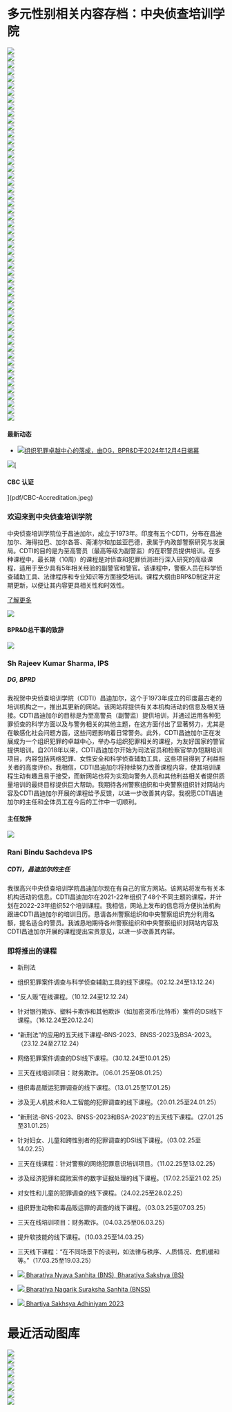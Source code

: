 # 多元性别相关内容存档：中央侦查培训学院

![](images/bn-1.jpg)  
![](images/bn-2.jpg)  
![](images/bn-3.jpg)  
![](images/bn-4.jpg)  
![](images/bn-5.jpg)  
![](images/bn-6.jpg)  
![](images/bn-7.jpg)  
![](images/bn-8.jpg)  
![](images/bn-9.jpg)  
![](images/bn-10.jpg)  
![](images/bn-11.jpg)  
![](images/slider-2024-2.jpg)  
![](images/slider-2024-3.jpg)  
![](images/slider-2024-4.jpg)  
![](images/slider-2024-5.jpg)  
![](images/slider-2024-6.jpg)  
![](images/slider-2024-7.jpg)  
![](images/slider-2024-8.jpg)  
![](images/slider-2024-9.jpg)  
![](images/slider-2024-1.jpg)  
![](images/slider-2024-10.jpg)  
![](images/slider-2024-11.jpg)  
![](images/slider-----01.jpg)  
![](images/slider-----02.jpg)  
![](images/slider-----03.jpg)  
![](images/slider-----04.jpg)  
![](images/slider-----05.jpg)  
![](images/slider-----06.jpg)  
![](images/slider-----07.jpg)  
![](images/slider-----08.jpg)  
![](images/slider-----09.jpg)  
![](images/slider-----10.jpg)  
![](images/slider-----11.jpg)  
![](images/slidera-01.jpg)  
![](images/slidera-02.jpg)  
![](images/slidera-03.jpg)  
![](images/slidera-04.jpg)  
![](images/slidera-05.jpg)  
![](images/slidera-06.jpg)  
![](images/slidera-07.jpg)  
![](images/slidera-08.jpg)  
![](images/slidera-09.jpg)  
![](images/slidera-10.jpg)  
![](images/slidera-11.jpg)  
![](images/slidera-12.jpg)  
![](images/slidera-13.jpg)  
![](images/slidera-14.jpg)  
![](images/slidera-15.jpg)  
![](images/slidera-16.jpg)  
![](images/slider--015.jpg)  
![](images/slider--012.png)  
![](images/slider-01.jpg)  
![](images/slider-08.jpg)  
![](images/slider-09.jpg)  

#### 最新动态

-   ![](images/new.gif)[组织犯罪卓越中心的落成，由DG，BPR&D于2024年12月4日揭幕](inauguration-of-centre-of-excellence-on-organized-crime-by-dg-bpr&d.php)

[![](pdf/capacity-building-commission.png)](pdf/CBC-Accreditation.jpeg)[

#### CBC 认证

](pdf/CBC-Accreditation.jpeg)

### 欢迎来到中央侦查培训学院

中央侦查培训学院位于昌迪加尔，成立于1973年。印度有五个CDTI，分布在昌迪加尔、海得拉巴、加尔各答、斋浦尔和加兹亚巴德，隶属于内政部警察研究与发展局。CDTI的目的是为至高警员（最高等级为副警监）的在职警员提供培训。在多种课程中，最长期（10周）的课程是对侦查和犯罪侦测进行深入研究的高级课程，适用于至少具有5年相关经验的副警官和警官。该课程中，警察人员在科学侦查辅助工具、法律程序和专业知识等方面接受培训。课程大纲由BRP&D制定并定期更新，以便让其内容更具相关性和时效性。

[了解更多](about-us.php)

![](images/about-us1.jpg)

#### BPR&D总干事的致辞

![](images/sh-rajeev-kumar-sharma-ips.jpg)  

### Sh Rajeev Kumar Sharma, IPS

##### DG, BPRD

我祝贺中央侦查培训学院（CDTI）昌迪加尔，这个于1973年成立的印度最古老的培训机构之一，推出其更新的网站。该网站将提供有关本机构活动的信息及相关链接。CDTI昌迪加尔的目标是为至高警员（副警监）提供培训，并通过运用各种犯罪侦查的科学方面以及与警务相关的其他主题，在这方面付出了显著努力，尤其是在敏感化社会问题方面，这些问题影响着日常警务。此外，CDTI昌迪加尔正在发展成为一个组织犯罪的卓越中心，举办与组织犯罪相关的课程，为友好国家的警官提供培训。自2018年以来，CDTI昌迪加尔开始为司法官员和检察官举办短期培训项目，内容包括网络犯罪、女性安全和科学侦查辅助工具，这些项目得到了利益相关者的高度评价。我相信，CDTI昌迪加尔将持续努力改善课程内容，使其培训课程生动有趣且易于接受，而新网站也将为实现向警务人员和其他利益相关者提供质量培训的最终目标提供巨大帮助。我期待各州警察组织和中央警察组织针对网站内容及CDTI昌迪加尔开展的课程给予反馈，以进一步改善其内容。我祝愿CDTI昌迪加尔的主任和全体员工在今后的工作中一切顺利。

#### 主任致辞

![](images/Rani-Bindu-Sachdeva.jpg)

### Rani Bindu Sachdeva IPS

##### CDTI，昌迪加尔的主任

我很高兴中央侦查培训学院昌迪加尔现在有自己的官方网站。该网站将发布有关本机构活动的信息。CDTI昌迪加尔在2021-22年组织了48个不同主题的课程，并计划在2022-23年组织52个培训课程。我相信，网站上发布的信息将方便执法机构跟进CDTI昌迪加尔的培训日历。恳请各州警察组织和中央警察组织充分利用名额，提名适合的警员。我诚恳地期待各州警察组织和中央警察组织对网站内容及CDTI昌迪加尔开展的课程提出宝贵意见，以进一步改善其内容。

### 即将推出的课程

-   新刑法

-   组织犯罪案件调查与科学侦查辅助工具的线下课程。（02.12.24至13.12.24）
-   “反人贩”在线课程。（10.12.24至12.12.24）
-   针对银行欺诈、塑料卡欺诈和其他欺诈（如加密货币/比特币）案件的DSI线下课程。（16.12.24至20.12.24）
-   “新刑法”的应用的五天线下课程-BNS-2023、BNSS-2023及BSA-2023。（23.12.24至27.12.24）
-   网络犯罪案件调查的DSI线下课程。（30.12.24至10.01.25）
-   三天在线培训项目：财务欺诈。（06.01.25至08.01.25）
-   组织毒品贩运犯罪调查的线下课程。（13.01.25至17.01.25）
-   涉及无人机技术和人工智能的犯罪调查的线下课程。（20.01.25至24.01.25）
-   “新刑法-BNS-2023、BNSS-2023和BSA-2023”的五天线下课程。（27.01.25至31.01.25）
-   针对妇女、儿童和跨性别者的犯罪调查的DSI线下课程。（03.02.25至14.02.25）
-   三天在线课程：针对警察的网络犯罪意识培训项目。（11.02.25至13.02.25）
-   涉及经济犯罪和腐败案件的数字证据处理的线下课程。（17.02.25至21.02.25）
-   对女性和儿童的犯罪调查的线下课程。（24.02.25至28.02.25）
-   组织野生动物和毒品贩运罪的调查的线下课程。（03.03.25至07.03.25）
-   三天在线培训项目：财务欺诈。（04.03.25至06.03.25）
-   提升软技能的线下课程。（10.03.25至14.03.25）
-   三天线下课程：“在不同场景下的谈判，如法律与秩序、人质情况、危机缓和等。”（17.03.25至19.03.25）

-   [![](images/new.gif) Bharatiya Nyaya Sanhita (BNS), Bharatiya Sakshya (BS)](pdf/Gazette-of-THE-BHARATIYA-NYAYA-SANHITA-2023.pdf)
-   [![](images/new.gif) Bharatiya Nagarik Suraksha Sanhita (BNSS)](pdf/Gazette-of-Bharatiya-Nagarik-Suraksha-Sanhita-2023.pdf)
-   [![](images/new.gif) Bhartiya Sakhsya Adhiniyam 2023](pdf/Gazette-of-The-Bharatiya-Sakshya-Adhiniyam-2023.pdf)

# 最近活动图库

[![](images/dg-bprandd-visit-on-16-and-17-may-2024-1.jpg)](images/dg-bprandd-visit-on-16-and-17-may-2024-1.jpg)  
[![](images/dg-bprandd-visit-on-16-and-17-may-2024-2.jpg)](images/dg-bprandd-visit-on-16-and-17-may-2024-2.jpg)  
[![](images/dg-bprandd-visit-on-16-and-17-may-2024-3.jpg)](images/dg-bprandd-visit-on-16-and-17-may-2024-3.jpg)  
[![](images/dg-bprandd-visit-on-16-and-17-may-2024-4.jpg)](images/dg-bprandd-visit-on-16-and-17-may-2024-4.jpg)  
[![](images/dg-bprandd-visit-on-16-and-17-may-2024-5.jpg)](images/dg-bprandd-visit-on-16-and-17-may-2024-5.jpg)  
[![](images/dg-bprandd-visit-on-16-and-17-may-2024-6.jpg)](images/dg-bprandd-visit-on-16-and-17-may-2024-6.jpg)  
[![](images/dg-bprandd-visit-on-16-and-17-may-2024-7.jpg)](images/dg-bprandd-visit-on-16-and-17-may-2024-7.jpg)  
[![](images/dg-bprandd-visit-on-16-and-17-may-2024-8.jpg)](images/dg-bprandd-visit-on-16-and-17-may-2024-8.jpg)  